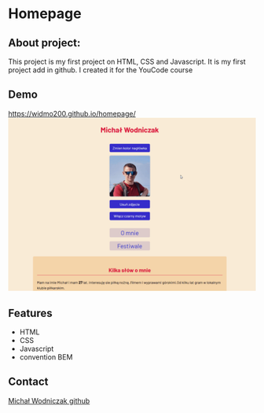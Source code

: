 # Homepage
## About project:
This project is my first project on HTML, CSS and Javascript.
It is my first project add in github.
I created it for the YouCode course 

## Demo
https://widmo200.github.io/homepage/
![show demo](img/animation.gif)

## Features
- HTML
- CSS
- Javascript
- convention BEM

## Contact
[Michał Wodniczak github](https://github.com/widmo200)